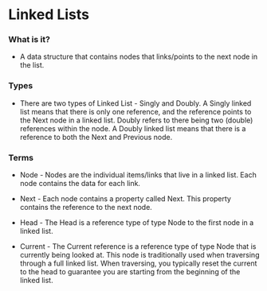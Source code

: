 # Linked Lists

### What is it?

* A data structure that contains nodes that links/points to the next node in the list.

### Types

- There are two types of Linked List - Singly and Doubly. A Singly linked list means that there is only one reference, and the reference points to the Next node in a linked list.
Doubly refers to there being two (double) references within the node. A Doubly linked list means that there is a reference to both the Next and Previous node.

### Terms

- Node - Nodes are the individual items/links that live in a linked list. Each node contains the data for each link.

- Next - Each node contains a property called Next. This property contains the reference to the next node.

- Head - The Head is a reference type of type Node to the first node in a linked list.

- Current - The Current reference is a reference type of type Node that is currently being looked at. This node is traditionally used when traversing through a full linked list. When traversing, you typically reset the current to the head to guarantee you are starting from the beginning of the linked list.
